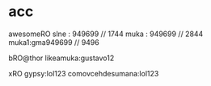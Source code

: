 # acc

awesomeRO
slne : 949699 // 1744
muka : 949699 // 2844
muka1:gma949699 // 9496

bRO@thor
likeamuka:gustavo12

xRO
gypsy:lol123
comovcehdesumana:lol123
